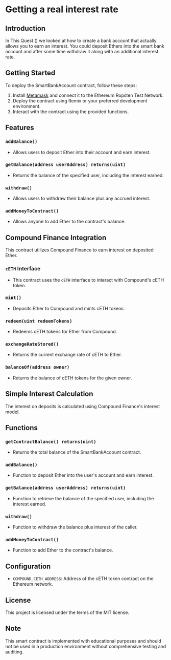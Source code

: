 
# Getting a real interest rate

## Introduction
In This Quest () we looked at how to create a bank account that actually allows you to earn an interest. You could deposit Ethers into the smart bank account and after some time withdraw it along with an additional interest rate.

## Getting Started
To deploy the SmartBankAccount contract, follow these steps:

1. Install [Metamask](https://metamask.io/) and connect it to the Ethereum Ropsten Test Network.
2. Deploy the contract using Remix or your preferred development environment.
3. Interact with the contract using the provided functions.

## Features

### `addBalance()`
- Allows users to deposit Ether into their account and earn interest.

### `getBalance(address userAddress) returns(uint)`
- Returns the balance of the specified user, including the interest earned.

### `withdraw()`
- Allows users to withdraw their balance plus any accrued interest.

### `addMoneyToContract()`
- Allows anyone to add Ether to the contract's balance.

## Compound Finance Integration
This contract utilizes Compound Finance to earn interest on deposited Ether.

### `cETH` Interface
- This contract uses the `cETH` interface to interact with Compound's cETH token.

### `mint()`
- Deposits Ether to Compound and mints cETH tokens.

### `redeem(uint redeemTokens)`
- Redeems cETH tokens for Ether from Compound.

### `exchangeRateStored()`
- Returns the current exchange rate of cETH to Ether.

### `balanceOf(address owner)`
- Returns the balance of cETH tokens for the given owner.

## Simple Interest Calculation
The interest on deposits is calculated using Compound Finance's interest model.

## Functions

### `getContractBalance() returns(uint)`
- Returns the total balance of the SmartBankAccount contract.

### `addBalance()`
- Function to deposit Ether into the user's account and earn interest.

### `getBalance(address userAddress) returns(uint)`
- Function to retrieve the balance of the specified user, including the interest earned.

### `withdraw()`
- Function to withdraw the balance plus interest of the caller.

### `addMoneyToContract()`
- Function to add Ether to the contract's balance.

## Configuration
- `COMPOUND_CETH_ADDRESS`: Address of the cETH token contract on the Ethereum network.

## License
This project is licensed under the terms of the MIT license.

## Note
This smart contract is implemented with educational purposes and should not be used in a production environment without comprehensive testing and auditing.
